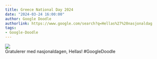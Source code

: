```yaml
---
title: Greece National Day 2024
date: "2024-03-24 16:00:00"
author: Google Doodle
authorlink: https://www.google.com/search?q=Hellas%27%20nasjonaldag
tags:
- Google-Doodle
---
```

<img src="https://www.google.com/logos/doodles/2024/greece-national-day-2024-6753651837110202.2-law.gif" referrerpolicy="no-referrer"><br>Gratulerer med nasjonaldagen, Hellas! #GoogleDoodle